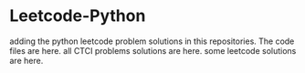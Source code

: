 # Leetcode-Python
adding the python leetcode problem solutions in this repositories. 
The code files are here.
all CTCI problems solutions are here.
some leetcode solutions are here.









































































































































































































































































































































































































































































































































































































































































































































































































































